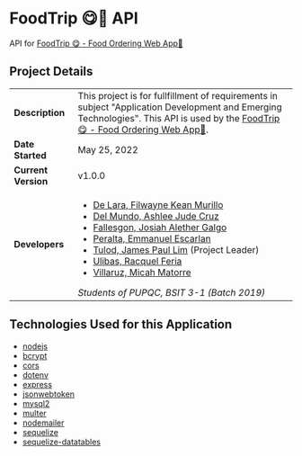# FoodTrip 😋🍕 API

API for [FoodTrip 😋 - Food Ordering Web App🍕](https://github.com/micahvllz/foodtrip-web)

## Project Details

|                     |                                                                                                                                                                                                                                                                                                                                                                                                                                                                                                                                                                   |
| ------------------- | ----------------------------------------------------------------------------------------------------------------------------------------------------------------------------------------------------------------------------------------------------------------------------------------------------------------------------------------------------------------------------------------------------------------------------------------------------------------------------------------------------------------------------------------------------------------- |
| **Description**     | This project is for fullfillment of requirements in subject "Application Development and Emerging Technologies". This API is used by the [FoodTrip 😋 - Food Ordering Web App🍕](https://github.com/micahvllz/foodtrip-web).                                                                                                                                                                                                                                                                                                                                      |
| **Date Started**    | May 25, 2022                                                                                                                                                                                                                                                                                                                                                                                                                                                                                                                                                      |
| **Current Version** | v1.0.0                                                                                                                                                                                                                                                                                                                                                                                                                                                                                                                                                            |
| **Developers**      | <ul><li>[De Lara, Filwayne Kean Murillo](https://github.com/drollive)</li><li>[Del Mundo, Ashlee Jude Cruz](https://github.com/AshleeJude)</li><li>[Fallesgon, Josiah Alether Galgo](https://github.com/Josayah32)</li><li>[Peralta, Emmanuel Escarlan](https://github.com/emmanperalta4)</li><li>[Tulod, James Paul Lim](https://github.com/polekstulod) (Project Leader)</li><li>[Ulibas, Racquel Feria](https://github.com/racquelulibas)</li><li>[Villaruz, Micah Matorre](https://github.com/micahvllz)</li></ul> _Students of PUPQC, BSIT 3-1 (Batch 2019)_ |

## Technologies Used for this Application

- [nodejs](https://nodejs.org/en/)
- [bcrypt](https://github.com/kelektiv/node.bcrypt.js)
- [cors](https://github.com/expressjs/cors)
- [dotenv](https://github.com/motdotla/dotenv)
- [express](http://expressjs.com/)
- [jsonwebtoken](https://jwt.io/)
- [mysql2](https://github.com/sidorares/node-mysql2)
- [multer](https://github.com/expressjs/multer)
- [nodemailer](https://nodemailer.com/about/)
- [sequelize](https://sequelize.org/)
- [sequelize-datatables](https://github.com/alwint3r/sequelize-datatable-node)
